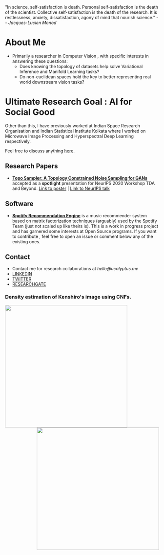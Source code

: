 "In science, self-satisfaction is death. Personal self-satisfaction is the death of the scientist. Collective self-satisfaction is the death of the research. It is restlessness, anxiety, dissatisfaction, agony of mind that nourish science."
 -- _Jacques-Lucien Monod_


# About Me
- Primarily a researcher in Computer Vision , with specific interests in answering these questions:
    - Does knowing the topology of datasets help solve Variational Inference and Manifold Learning tasks?
    - Do non-euclidean spaces hold the key to better representing real world downstream vision tasks?
    
# Ultimate Research Goal : AI for Social Good

Other than this, I have previously worked at Indian Space Research Organisation and Indian Statistical Institute Kolkata where I worked on Microwave Image Processing and Hyperspectral Deep Learning respectively.

Feel free to  discuss anything [here](https://github.com/ucalyptus/ucalyptus/discussions/1).

## Research Papers
- **[Topo Sampler: A Topology Constrained Noise Sampling for GANs](https://openreview.net/forum?id=OTxZfmVFlTO)** accepted as a **spotlight** presentation for NeurIPS 2020 Workshop TDA and Beyond. [Link to poster](https://openreview.net/attachment?id=OTxZfmVFlTO&name=Poster) | [Link to NeurIPS talk](https://slideslive.com/38941572/topo-sampler-a-topology-constrained-noise-sampling-for-gans)
## Software
- **[Spotify Recommendation Engine](https://github.com/ucalyptus/Spotify-Recommendation-Engine)** is a music recommender system based on matrix factorization techniques (arguably) used by the Spotify Team (just not scaled up like theirs is). This is a work in progress project and has garnered some interests at Open Source programs. If you want to contribute , feel free to open an issue or comment below any of the existing ones.

## Contact
- Contact me for research collaborations at _hello@ucalyptus.me_
- [LINKEDIN](https://www.linkedin.com/in/ucalyptus/)
- [TWITTER](https://twitter.com/sayantandas_)
- [RESEARCHGATE](https://www.researchgate.net/profile/Sayantan_Das22)

### Density estimation of Kenshiro's image using CNFs.
<div id="candy"><img src="https://github.com/ucalyptus/ucalyptus/blob/master/traj.gif?raw=true" width="400px" align="left"/><img src="https://github.com/ucalyptus/ucalyptus/blob/master/omaa.png?raw=true" width="400px" align="right"/></div>

